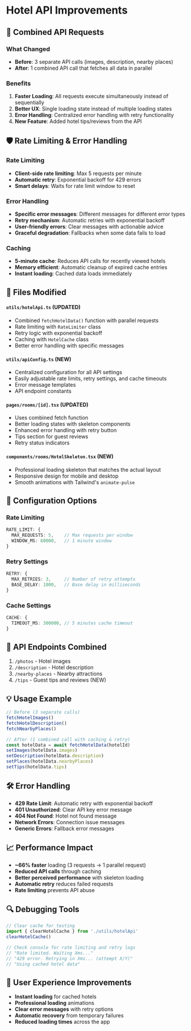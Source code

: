 # Hotel API Improvements

## 🚀 **Combined API Requests**

### What Changed
- **Before**: 3 separate API calls (images, description, nearby places)
- **After**: 1 combined API call that fetches all data in parallel

### Benefits
1. **Faster Loading**: All requests execute simultaneously instead of sequentially
2. **Better UX**: Single loading state instead of multiple loading states
3. **Error Handling**: Centralized error handling with retry functionality
4. **New Feature**: Added hotel tips/reviews from the API

## 🛡️ **Rate Limiting & Error Handling**

### Rate Limiting
- **Client-side rate limiting**: Max 5 requests per minute
- **Automatic retry**: Exponential backoff for 429 errors
- **Smart delays**: Waits for rate limit window to reset

### Error Handling
- **Specific error messages**: Different messages for different error types
- **Retry mechanism**: Automatic retries with exponential backoff
- **User-friendly errors**: Clear messages with actionable advice
- **Graceful degradation**: Fallbacks when some data fails to load

### Caching
- **5-minute cache**: Reduces API calls for recently viewed hotels
- **Memory efficient**: Automatic cleanup of expired cache entries
- **Instant loading**: Cached data loads immediately

## 📁 **Files Modified**

#### `utils/hotelApi.ts` (UPDATED)
- Combined `fetchHotelData()` function with parallel requests
- Rate limiting with `RateLimiter` class
- Retry logic with exponential backoff
- Caching with `HotelCache` class
- Better error handling with specific messages

#### `utils/apiConfig.ts` (NEW)
- Centralized configuration for all API settings
- Easily adjustable rate limits, retry settings, and cache timeouts
- Error message templates
- API endpoint constants

#### `pages/rooms/[id].tsx` (UPDATED)
- Uses combined fetch function
- Better loading states with skeleton components
- Enhanced error handling with retry button
- Tips section for guest reviews
- Retry status indicators

#### `components/rooms/HotelSkeleton.tsx` (NEW)
- Professional loading skeleton that matches the actual layout
- Responsive design for mobile and desktop
- Smooth animations with Tailwind's `animate-pulse`

## 🔧 **Configuration Options**

### Rate Limiting
```typescript
RATE_LIMIT: {
  MAX_REQUESTS: 5,    // Max requests per window
  WINDOW_MS: 60000,   // 1 minute window
}
```

### Retry Settings
```typescript
RETRY: {
  MAX_RETRIES: 3,     // Number of retry attempts
  BASE_DELAY: 1000,   // Base delay in milliseconds
}
```

### Cache Settings
```typescript
CACHE: {
  TIMEOUT_MS: 300000, // 5 minutes cache timeout
}
```

## 🚀 **API Endpoints Combined**
1. `/photos` - Hotel images
2. `/description` - Hotel description
3. `/nearby-places` - Nearby attractions
4. `/tips` - Guest tips and reviews (NEW)

## 💡 **Usage Example**
```typescript
// Before (3 separate calls)
fetchHotelImages()
fetchHotelDescription() 
fetchNearbyPlaces()

// After (1 combined call with caching & retry)
const hotelData = await fetchHotelData(hotelId)
setImages(hotelData.images)
setDescription(hotelData.description)
setPlaces(hotelData.nearbyPlaces)
setTips(hotelData.tips)
```

## 🛠️ **Error Handling**
- **429 Rate Limit**: Automatic retry with exponential backoff
- **401 Unauthorized**: Clear API key error message
- **404 Not Found**: Hotel not found message
- **Network Errors**: Connection issue messages
- **Generic Errors**: Fallback error messages

## 📈 **Performance Impact**
- **~66% faster** loading (3 requests → 1 parallel request)
- **Reduced API calls** through caching
- **Better perceived performance** with skeleton loading
- **Automatic retry** reduces failed requests
- **Rate limiting** prevents API abuse

## 🔍 **Debugging Tools**
```typescript
// Clear cache for testing
import { clearHotelCache } from './utils/hotelApi'
clearHotelCache()

// Check console for rate limiting and retry logs
// "Rate limited. Waiting Xms..."
// "429 error. Retrying in Xms... (attempt X/Y)"
// "Using cached hotel data"
```

## 🎯 **User Experience Improvements**
- **Instant loading** for cached hotels
- **Professional loading** animations
- **Clear error messages** with retry options
- **Automatic recovery** from temporary failures
- **Reduced loading times** across the app 